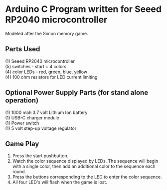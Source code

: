 # Arduino C Program written for Seeed RP2040 microcontroller

Modeled after the Simon memory game.

## Parts Used
(1) Seeed RP2040 microcontroller<br>
(5) switches - start + 4 colors<br>
(4) color LEDs - red, green, blue, yellow<br>
(4) 100 ohm resistors for LED current limiting<br>

## Optional Power Supply Parts (for stand alone operation)
(1) 1000 mah 3.7 volt Lithium Ion battery<br>
(1) USB-C charger module<br>
(1) Power switch<br>
(1) 5 volt step-up voltage regulator<br>

## Game Play
1. Press the start pushbutton.
2. Watch the color sequence displayed by LEDs. The sequence will begin with a single color, then add an additional color to the sequence each round.
3. Press the buttons corresponding to the LED to enter the color sequence.
4. All four LED's will flash when the game is lost.
